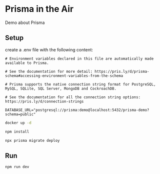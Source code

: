 # Prisma in the Air

Demo about Prisma

## Setup

create a .env file with the following content:

```
# Environment variables declared in this file are automatically made available to Prisma.

# See the documentation for more detail: https://pris.ly/d/prisma-schema#accessing-environment-variables-from-the-schema

# Prisma supports the native connection string format for PostgreSQL, MySQL, SQLite, SQL Server, MongoDB and CockroachDB.

# See the documentation for all the connection string options: https://pris.ly/d/connection-strings

DATABASE_URL="postgresql://prisma:demo@localhost:5432/prisma-demo?schema=public"
```

```bash
docker up -d

npm install

npx prisma migrate deploy
```

## Run

```bash
npm run dev
```
